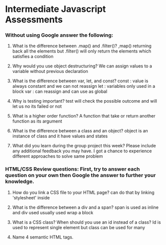 # Intermediate Javascript Assessments

### Without using Google answer the following:

1. What is the difference between .map() and .filter()?
,map() returning back all the elements but .filter() will only return the elements which satisfies a condition

2. Why would you use object destructuring?
We can assign values to a variable without previous declaration

3. What is the difference between var, let, and const?
const : value is always constant and we can not reassign
let : variables only used in a block
var : can reassign and can use as global

4. Why is testing important?
test will check the possible outcome and will let us no its failed or not

5. What is a higher order function?
A function that take or return another function as its argument

6. What is the difference between a class and an object?
object is an instance of class and it have values and states

7. What did you learn during the group project this week? Please include any additional feedback you may have.
I got a chance to experience different approaches to solve same problem


### HTML/CSS Review questions: First, try to answer each question on your own then Google the answer to further your knowledge.

1. How do you link a CSS file to your HTML page?
can do that by linking 'stylesheet' inside <HEAD>

2. What is the difference between a div and a span?
span is used as inline and div used usually used wrap a block

3. What is a CSS class? When should you use an id instead of a class?
Id is used to represent single element but class can be used for many

4. Name 4 semantic HTML tags.
<p>
<nav>
<TITLE>
<FOOTER>

5. What are three options for creating responsive design?
flexible layouts: resize the screen automatically even for the mobile
flexible media: automatically change the size of video like things
media queries : allow designers to specify different styles for specific browser and device circumstances 

### Stretch: The following questions are potential interview questions. First, try to answer each question on your own then Google the answer to further your knowledge.

1. What is front end development? Can you identify any tools/skills that are uniquely required of front end developers?
its the real face what user seen on the screen, needs very good knoledge about HTML,css etc..

2. What is block scope in JavaScript?
It is only accessible inside the block

3. How would you explain the idea of "inheritance" in object oriented programming?
child inherits properties of its parent

